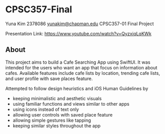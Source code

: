 # CPSC357-Final

Yuna Kim 
2378086 
yunakim@chapman.edu 
CPSC357-01 Final Project

Presentation Link: 
https://www.youtube.com/watch?v=QyzxiqLqKWk

## About
This project aims to build a Cafe Searching App using SwiftUI. It was intended for the users who want an app that focus on information about cafes. Available features include cafe lists by location, trending cafe lists, and user profile with save places feature. 

Attempted to follow design heuristics and iOS Human Guidelines by 
* keeping minimalistic and aesthetic visuals
* using familiar functions and views similar to other apps
* using icons instead of text only
* allowing user controls with saved place feature
* allowing simple gestures like tapping
* keeping similar styles throughout the app
